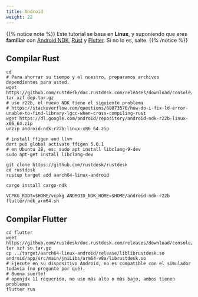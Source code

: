 ```yaml
---
title: Android
weight: 22
---
```


{{% notice note %}}
Este tutorial se basa en **Linux**, y suponiendo que eres **familiar** con [Android NDK](https://developer.android.com/ndk/downloads), [Rust](https://rustup.rs/) y [Flutter](https://flutter.dev/). Si no lo es, salte.
{{% /notice %}}

## Compilar Rust
```
cd
# Para ahorrar su tiempo y el nuestro, preparamos archivos dependientes para usted.
wget https://github.com/rustdesk/doc.rustdesk.com/releases/download/console/dep.tar.gz
tar xzf dep.tar.gz
# use r22b, el nuevo NDK tiene el siguiente problema
# https://stackoverflow.com/questions/68873570/how-do-i-fix-ld-error-unable-to-find-library-lgcc-when-cross-compiling-rust
wget https://dl.google.com/android/repository/android-ndk-r22b-linux-x86_64.zip
unzip android-ndk-r22b-linux-x86_64.zip

# install ffigen and llvm 
dart pub global activate ffigen 5.0.1
# en Ubuntu 18, es: sudo apt install libclang-9-dev
sudo apt-get install libclang-dev

git clone https://github.com/rustdesk/rustdesk
cd rustdesk
rustup target add aarch64-linux-android 

cargo install cargo-ndk

VCPKG_ROOT=$HOME/vcpkg ANDROID_NDK_HOME=$HOME/android-ndk-r22b flutter/ndk_arm64.sh
```

## Compilar Flutter

```
cd flutter
wget https://github.com/rustdesk/doc.rustdesk.com/releases/download/console/so.tar.gz
tar xzf so.tar.gz
cp ../target/aarch64-linux-android/release/liblibrustdesk.so android/app/src/main/jniLibs/arm64-v8a/librustdesk.so
# Ejecute en su dispositivo Android, no es compatible con el simulador todavía (no pregunte por qué).
# Buena suerte!
# openjdk 11 requerido, no use más alto o más bajo, ambos tienen problemas
flutter run
```
